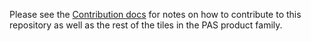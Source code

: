Please see the [Contribution docs](http://docs.releng.rocks/Contributing-to-PAS/) for notes on how to contribute to this repository as well as the rest of the tiles in the PAS product family.
